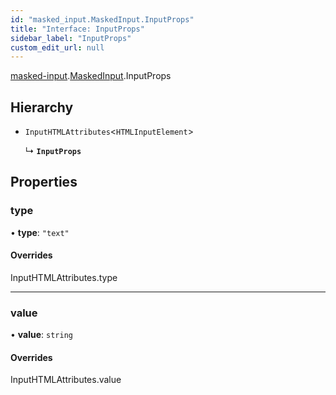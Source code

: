 ```yaml
---
id: "masked_input.MaskedInput.InputProps"
title: "Interface: InputProps"
sidebar_label: "InputProps"
custom_edit_url: null
---
```


[masked-input](../modules/masked_input.md).[MaskedInput](../namespaces/masked_input.MaskedInput.md).InputProps

## Hierarchy

- `InputHTMLAttributes`\<`HTMLInputElement`\>

  ↳ **`InputProps`**

## Properties

### type

• **type**: ``"text"``

#### Overrides

InputHTMLAttributes.type

___

### value

• **value**: `string`

#### Overrides

InputHTMLAttributes.value
